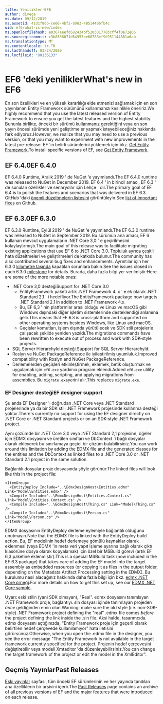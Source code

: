 ```yaml
---
title: Yenilikler-EF6
author: divega
ms.date: 09/12/2019
ms.assetid: 41d1f86b-ce66-4bf2-8963-48514406fb4c
uid: ef6/what-is-new/index
ms.openlocfilehash: e0367aeefd682434bf520301776bcff4f0e72e06
ms.sourcegitcommit: c3b8386071d64953ee68788ef9d951144881a6ab
ms.translationtype: MT
ms.contentlocale: tr-TR
ms.lasthandoff: 03/24/2020
ms.locfileid: "80136133"
---
```

# <a name="whats-new-in-ef6"></a><span data-ttu-id="d00a6-102">EF6 'deki yenilikler</span><span class="sxs-lookup"><span data-stu-id="d00a6-102">What's new in EF6</span></span>

<span data-ttu-id="d00a6-103">En son özellikleri ve en yüksek kararlılığı elde etmenizi sağlamak için en son yayınlanan Entity Framework sürümünü kullanmanızı kesinlikle öneririz.</span><span class="sxs-lookup"><span data-stu-id="d00a6-103">We highly recommend that you use the latest released version of Entity Framework to ensure you get the latest features and the highest stability.</span></span>
<span data-ttu-id="d00a6-104">Bununla birlikte, önceki bir sürümü kullanmanız gerektiğini veya en son yayın öncesi sürümde yeni geliştirmeler yapmak isteyebileceğiniz hakkında fark ediyoruz.</span><span class="sxs-lookup"><span data-stu-id="d00a6-104">However, we realize that you may need to use a previous version, or that you may want to experiment with new improvements in the latest pre-release.</span></span>
<span data-ttu-id="d00a6-105">EF 'in belirli sürümlerini yüklemek için bkz. [Get Entity Framework](~/ef6/fundamentals/install.md).</span><span class="sxs-lookup"><span data-stu-id="d00a6-105">To install specific versions of EF, see [Get Entity Framework](~/ef6/fundamentals/install.md).</span></span>

## <a name="ef-640"></a><span data-ttu-id="d00a6-106">EF 6.4.0</span><span class="sxs-lookup"><span data-stu-id="d00a6-106">EF 6.4.0</span></span>

<span data-ttu-id="d00a6-107">EF 6.4.0 Runtime, Aralık 2019 ' de NuGet 'e yayımlandı.</span><span class="sxs-lookup"><span data-stu-id="d00a6-107">The EF 6.4.0 runtime was released to NuGet in December  2019.</span></span> <span data-ttu-id="d00a6-108">EF 6,4 ' in birincil amacı, EF 6,3 ' de sunulan özellikler ve senaryolar için Lehçe ' dır.</span><span class="sxs-lookup"><span data-stu-id="d00a6-108">The primary goal of EF 6.4 is to polish the features and scenarios that was delivered in EF 6.3.</span></span> <span data-ttu-id="d00a6-109">GitHub 'daki [önemli düzeltmelerin listesini](https://github.com/dotnet/ef6/milestone/14?closed=1) görüntüleyin.</span><span class="sxs-lookup"><span data-stu-id="d00a6-109">See [list of important fixes](https://github.com/dotnet/ef6/milestone/14?closed=1) on Github.</span></span>

## <a name="ef-630"></a><span data-ttu-id="d00a6-110">EF 6.3.0</span><span class="sxs-lookup"><span data-stu-id="d00a6-110">EF 6.3.0</span></span>

<span data-ttu-id="d00a6-111">EF 6.3.0 Runtime, Eylül 2019 ' de NuGet 'e yayımlandı.</span><span class="sxs-lookup"><span data-stu-id="d00a6-111">The EF 6.3.0 runtime was released to NuGet in September 2019.</span></span> <span data-ttu-id="d00a6-112">Bu sürümün ana amacı, EF 6 kullanan mevcut uygulamaların .NET Core 3,0 ' e geçirilmesini kolaylaştırmıştı.</span><span class="sxs-lookup"><span data-stu-id="d00a6-112">The main goal of this release was to facilitate migrating existing applications that use EF 6 to .NET Core 3.0.</span></span> <span data-ttu-id="d00a6-113">Topluluk ayrıca çeşitli hata düzeltmeleri ve geliştirmeleri de katkıda bulunur.</span><span class="sxs-lookup"><span data-stu-id="d00a6-113">The community has also contributed several bug fixes and enhancements.</span></span> <span data-ttu-id="d00a6-114">Ayrıntılar için her 6.3.0 [kilometre taşında](https://github.com/aspnet/EntityFramework6/milestones?state=closed) kapatılan sorunlara bakın.</span><span class="sxs-lookup"><span data-stu-id="d00a6-114">See the issues closed in each 6.3.0 [milestone](https://github.com/aspnet/EntityFramework6/milestones?state=closed) for details.</span></span> <span data-ttu-id="d00a6-115">Burada, daha fazla bilgi yer verilmiştir:</span><span class="sxs-lookup"><span data-stu-id="d00a6-115">Here are some of the more notable ones:</span></span>

- <span data-ttu-id="d00a6-116">.NET Core 3,0 desteği</span><span class="sxs-lookup"><span data-stu-id="d00a6-116">Support for .NET Core 3.0</span></span>
  - <span data-ttu-id="d00a6-117">EntityFramework paketi artık .NET Framework 4. x ' e ek olarak .NET Standard 2,1 ' i hedefliyor.</span><span class="sxs-lookup"><span data-stu-id="d00a6-117">The EntityFramework package now targets .NET Standard 2.1 in addition to .NET Framework 4.x.</span></span>
  - <span data-ttu-id="d00a6-118">Bu, EF 6,3 ' nin platformlar arası olduğu ve Linux ve macOS gibi Windows dışındaki diğer işletim sistemlerinde desteklendiği anlamına gelir.</span><span class="sxs-lookup"><span data-stu-id="d00a6-118">This means that EF 6.3 is cross-platform and supported on other operating systems besides Windows, like Linux and macOS.</span></span>
  - <span data-ttu-id="d00a6-119">Geçişler komutları, işlem dışında yürütülecek ve SDK stili projelerle çalışacak şekilde yeniden yazıldı.</span><span class="sxs-lookup"><span data-stu-id="d00a6-119">The migrations commands have been rewritten to execute out of process and work with SDK-style projects.</span></span>
- <span data-ttu-id="d00a6-120">SQL Server HierarchyId desteği.</span><span class="sxs-lookup"><span data-stu-id="d00a6-120">Support for SQL Server HierarchyId.</span></span>
- <span data-ttu-id="d00a6-121">Roslyn ve NuGet PackageReference ile iyileştirilmiş uyumluluk.</span><span class="sxs-lookup"><span data-stu-id="d00a6-121">Improved compatibility with Roslyn and NuGet PackageReference.</span></span>
- <span data-ttu-id="d00a6-122">Derlemelerden geçişleri etkinleştirmek, eklemek, betik oluşturmak ve uygulamak için `ef6.exe` yardımcı program eklendi.</span><span class="sxs-lookup"><span data-stu-id="d00a6-122">Added `ef6.exe` utility for enabling, adding, scripting, and applying migrations from assemblies.</span></span> <span data-ttu-id="d00a6-123">Bu `migrate.exe`yerini alır.</span><span class="sxs-lookup"><span data-stu-id="d00a6-123">This replaces `migrate.exe`.</span></span>

### <a name="ef-designer-support"></a><span data-ttu-id="d00a6-124">EF Designer desteği</span><span class="sxs-lookup"><span data-stu-id="d00a6-124">EF designer support</span></span>

<span data-ttu-id="d00a6-125">Şu anda EF Designer 'ı doğrudan .NET Core veya .NET Standard projelerinde ya da bir SDK stili .NET Framework projesinde kullanma desteği yoktur.</span><span class="sxs-lookup"><span data-stu-id="d00a6-125">There's currently no support for using the EF designer directly on .NET Core or .NET Standard projects or on an SDK-style .NET Framework project.</span></span> 

<span data-ttu-id="d00a6-126">Aynı çözümde bir .NET Core 3,0 veya .NET Standard 2,1 projesine, öğeler için EDMX dosyasını ve üretilen sınıfları ve DbContext 'i bağlı dosyalar olarak ekleyerek bu sınırlamaya geçici bir çözüm bulabilirsiniz.</span><span class="sxs-lookup"><span data-stu-id="d00a6-126">You can work around this limitation by adding the EDMX file and the generated classes for the entities and the DbContext as linked files to a .NET Core 3.0 or .NET Standard 2.1 project in the same solution.</span></span>

<span data-ttu-id="d00a6-127">Bağlantılı dosyalar proje dosyasında şöyle görünür:</span><span class="sxs-lookup"><span data-stu-id="d00a6-127">The linked files will look like this in the project file:</span></span>

``` csproj 
<ItemGroup>
  <EntityDeploy Include="..\EdmxDesignHost\Entities.edmx" Link="Model\Entities.edmx" />
  <Compile Include="..\EdmxDesignHost\Entities.Context.cs" Link="Model\Entities.Context.cs" />
  <Compile Include="..\EdmxDesignHost\Thing.cs" Link="Model\Thing.cs" />
  <Compile Include="..\EdmxDesignHost\Person.cs" Link="Model\Person.cs" />
</ItemGroup>
```

<span data-ttu-id="d00a6-128">EDMX dosyasının EntityDeploy derleme eylemiyle bağlantılı olduğunu unutmayın.</span><span class="sxs-lookup"><span data-stu-id="d00a6-128">Note that the EDMX file is linked with the EntityDeploy build action.</span></span> <span data-ttu-id="d00a6-129">Bu, EF modelinin hedef derlemeye gömülü kaynaklar olarak eklenmesi (veya EDMX 'in meta veri yapıt Işleme ayarına bağlı olarak çıktı klasörüne dosya olarak kopyalamak) için özel bir MSBuild görevi (artık EF 6,3 paketine eklenmiştir).</span><span class="sxs-lookup"><span data-stu-id="d00a6-129">This is a special MSBuild task (now included in the EF 6.3 package) that takes care of adding the EF model into the target assembly as embedded resources (or copying it as files in the output folder, depending on the Metadata Artifact Processing setting in the EDMX).</span></span> <span data-ttu-id="d00a6-130">Bu kurulumu nasıl alacağınız hakkında daha fazla bilgi için bkz. [edmx .NET Core örneği](https://aka.ms/EdmxDotNetCoreSample).</span><span class="sxs-lookup"><span data-stu-id="d00a6-130">For more details on how to get this set up, see our [EDMX .NET Core sample](https://aka.ms/EdmxDotNetCoreSample).</span></span>

<span data-ttu-id="d00a6-131">Uyarı: eski stilin (yani SDK olmayan), "Real". edmx dosyasını tanımlayan .NET Framework proje, bağlantıyı. sln dosyası içinde tanımlayan projeden _önce_ geldiğinden emin olun.</span><span class="sxs-lookup"><span data-stu-id="d00a6-131">Warning: make sure the old style (i.e. non-SDK-style) .NET Framework project defining the "real" .edmx file comes _before_ the project defining the link inside the .sln file.</span></span> <span data-ttu-id="d00a6-132">Aksi halde, tasarımcıda. edmx dosyasını açtığınızda, "Entity Framework proje için geçerli olarak belirtilen hedef çerçevede kullanılamıyor" hata iletisini görürsünüz.</span><span class="sxs-lookup"><span data-stu-id="d00a6-132">Otherwise, when you open the .edmx file in the designer, you see the error message "The Entity Framework is not available in the target framework currently specified for the project.</span></span> <span data-ttu-id="d00a6-133">Projenin hedef çerçevesini değiştirebilir veya modeli Xmtaditor 'da düzenleyebilirsiniz.</span><span class="sxs-lookup"><span data-stu-id="d00a6-133">You can change the target framework of the project or edit the model in the XmlEditor".</span></span>

## <a name="past-releases"></a><span data-ttu-id="d00a6-134">Geçmiş Yayınlar</span><span class="sxs-lookup"><span data-stu-id="d00a6-134">Past Releases</span></span>

<span data-ttu-id="d00a6-135">[Eski yayınlar](past-releases.md) sayfası, tüm önceki EF sürümlerinin ve her yayında tanıtılan ana özelliklerin bir arşivini içerir.</span><span class="sxs-lookup"><span data-stu-id="d00a6-135">The [Past Releases](past-releases.md) page contains an archive of all previous versions of EF and the major features that were introduced on each release.</span></span>
